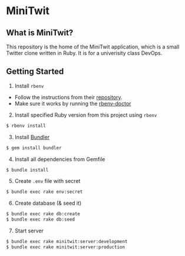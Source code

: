 # MiniTwit

## What is MiniTwit?

This repository is the home of the MiniTwit application, which is a small Twitter clone written in Ruby. It is for a univerisity class DevOps.

## Getting Started

1. Install `rbenv`

* Follow the instructions from their [repository](https://github.com/rbenv/rbenv#basic-github-checkout).
* Make sure it works by running the [rbenv-doctor](https://github.com/rbenv/rbenv-installer/blob/master/bin/rbenv-doctor)

2. Install specified Ruby version from this project using `rbenv`

```bash
$ rbenv install
```

3. Install [Bundler](https://bundler.io/)

```bash
$ gem install bundler
```

4. Install all dependencies from Gemfile

```bash
$ bundle install
```

5. Create `.env` file with secret

```bash
$ bundle exec rake env:secret
```

6. Create database (& seed it)

```bash
$ bundle exec rake db:create
$ bundle exec rake db:seed
```

7. Start server

```bash
$ bundle exec rake minitwit:server:development
$ bundle exec rake minitwit:server:production
```
